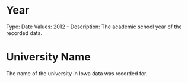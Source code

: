 # Year
Type: Date
Values: 2012 - 
Description: The academic school year of the recorded data.

# University Name
The name of the university in Iowa data was recorded for.
